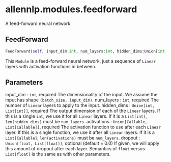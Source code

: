 # allennlp.modules.feedforward

A feed-forward neural network.

## FeedForward
```python
FeedForward(self, input_dim:int, num_layers:int, hidden_dims:Union[int, List[int]], activations:Union[allennlp.nn.activations.Activation, List[allennlp.nn.activations.Activation]], dropout:Union[float, List[float]]=0.0) -> None
```

This ``Module`` is a feed-forward neural network, just a sequence of ``Linear`` layers with
activation functions in between.

Parameters
----------
input_dim : ``int``, required
    The dimensionality of the input.  We assume the input has shape ``(batch_size, input_dim)``.
num_layers : ``int``, required
    The number of ``Linear`` layers to apply to the input.
hidden_dims : ``Union[int, List[int]]``, required
    The output dimension of each of the ``Linear`` layers.  If this is a single ``int``, we use
    it for all ``Linear`` layers.  If it is a ``List[int]``, ``len(hidden_dims)`` must be
    ``num_layers``.
activations : ``Union[Callable, List[Callable]]``, required
    The activation function to use after each ``Linear`` layer.  If this is a single function,
    we use it after all ``Linear`` layers.  If it is a ``List[Callable]``,
    ``len(activations)`` must be ``num_layers``.
dropout : ``Union[float, List[float]]``, optional (default = 0.0)
    If given, we will apply this amount of dropout after each layer.  Semantics of ``float``
    versus ``List[float]`` is the same as with other parameters.


